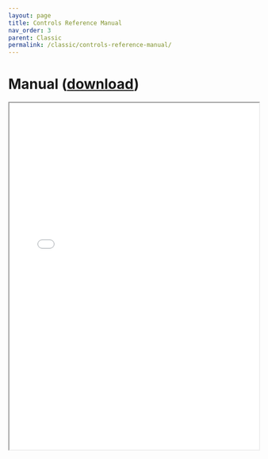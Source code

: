 ```yaml
---
layout: page
title: Controls Reference Manual
nav_order: 3
parent: Classic
permalink: /classic/controls-reference-manual/
---
```


# Manual ([download](../../assets/files/controls-reference-manual.pdf))

<iframe width="100%" height="700" src="/assets/files/controls-reference-manual.pdf">If you are seeing this text, the preview of the manual failed. Most likely this happened because your browser does not support this technical feature. In this case, please download the manual using the link above.</iframe>